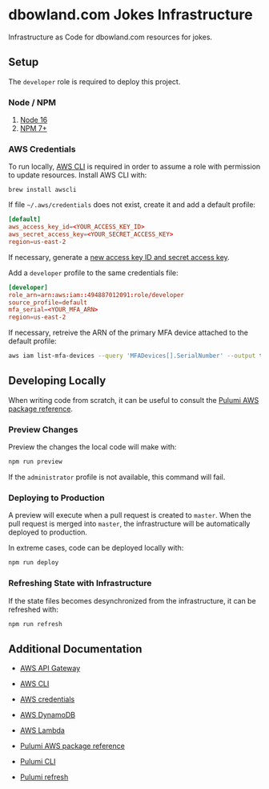 # dbowland.com Jokes Infrastructure

Infrastructure as Code for dbowland.com resources for jokes.

## Setup

The `developer` role is required to deploy this project.

### Node / NPM

1. [Node 16](https://nodejs.org/en/)
1. [NPM 7+](https://www.npmjs.com/)

### AWS Credentials

To run locally, [AWS CLI](https://aws.amazon.com/cli/) is required in order to assume a role with permission to update resources. Install AWS CLI with:

```brew
brew install awscli
```

If file `~/.aws/credentials` does not exist, create it and add a default profile:

```toml
[default]
aws_access_key_id=<YOUR_ACCESS_KEY_ID>
aws_secret_access_key=<YOUR_SECRET_ACCESS_KEY>
region=us-east-2
```

If necessary, generate a [new access key ID and secret access key](https://docs.aws.amazon.com/general/latest/gr/aws-sec-cred-types.html#access-keys-and-secret-access-keys).

Add a `developer` profile to the same credentials file:

```toml
[developer]
role_arn=arn:aws:iam::494887012091:role/developer
source_profile=default
mfa_serial=<YOUR_MFA_ARN>
region=us-east-2
```

If necessary, retreive the ARN of the primary MFA device attached to the default profile:

```bash
aws iam list-mfa-devices --query 'MFADevices[].SerialNumber' --output text
```

## Developing Locally

When writing code from scratch, it can be useful to consult the [Pulumi AWS package reference](https://www.pulumi.com/docs/reference/pkg/aws/).

### Preview Changes

Preview the changes the local code will make with:

```bash
npm run preview
```

If the `administrator` profile is not available, this command will fail.

### Deploying to Production

A preview will execute when a pull request is created to `master`. When the pull request is merged into `master`, the infrastructure will be automatically deployed to production.

In extreme cases, code can be deployed locally with:

```bash
npm run deploy
```

### Refreshing State with Infrastructure

If the state files becomes desynchronized from the infrastructure, it can be refreshed with:

```bash
npm run refresh
```

## Additional Documentation

- [AWS API Gateway](https://aws.amazon.com/api-gateway/)

- [AWS CLI](https://aws.amazon.com/cli/)

- [AWS credentials](https://docs.aws.amazon.com/general/latest/gr/aws-sec-cred-types.html)

- [AWS DynamoDB](https://aws.amazon.com/dynamodb/)

- [AWS Lambda](https://aws.amazon.com/lambda/)

- [Pulumi AWS package reference](https://www.pulumi.com/docs/reference/pkg/aws/)

- [Pulumi CLI](https://www.pulumi.com/docs/reference/cli/)

- [Pulumi refresh](https://www.pulumi.com/docs/reference/cli/pulumi_refresh/)
